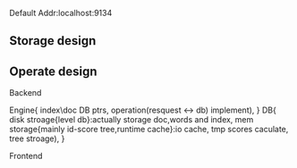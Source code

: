 
Default Addr:localhost:9134 

## Storage design


## Operate design
Backend

Engine{
    index\doc DB ptrs,
    operation(resquest <-> db) implement),
}
DB{
    disk stroage{level db}:actually storage doc,words and index,
    mem storage{mainly id-score tree,runtime cache}:io cache, tmp scores caculate, tree stroage),
}

Frontend

